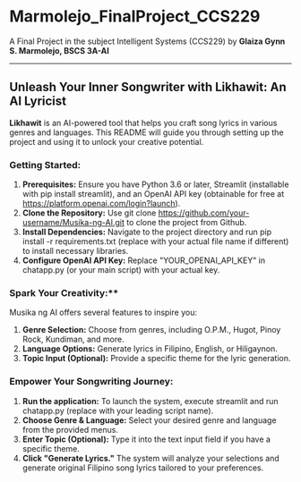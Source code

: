 # Marmolejo_FinalProject_CCS229
A Final Project in the subject Intelligent Systems (CCS229) by **Glaiza Gynn S. Marmolejo, BSCS 3A-AI**
____________________________________________________________________________________________________
## Unleash Your Inner Songwriter with Likhawit: An AI Lyricist
**Likhawit** is an AI-powered tool that helps you craft song lyrics in various genres and languages. This README will guide you through setting up the project and using it to unlock your creative potential.

### Getting Started:
1. **Prerequisites:** Ensure you have Python 3.6 or later, Streamlit (installable with pip install streamlit), and an OpenAI API key (obtainable for free at https://platform.openai.com/login?launch).
2. **Clone the Repository:** Use git clone https://github.com/your-username/Musika-ng-AI.git to clone the project from Github.
3. **Install Dependencies:** Navigate to the project directory and run pip install -r requirements.txt (replace with your actual file name if different) to install necessary libraries.
4. **Configure OpenAI API Key:** Replace "YOUR_OPENAI_API_KEY" in chatapp.py (or your main script) with your actual key.

### Spark Your Creativity:**
Musika ng AI offers several features to inspire you:
1. **Genre Selection:** Choose from genres, including O.P.M., Hugot, Pinoy Rock, Kundiman, and more.
2. **Language Options:** Generate lyrics in Filipino, English, or Hiligaynon.
3. **Topic Input (Optional):** Provide a specific theme for the lyric generation.

### Empower Your Songwriting Journey:
1. **Run the application:** To launch the system, execute streamlit and run chatapp.py (replace with your leading script name).
2. **Choose Genre & Language:** Select your desired genre and language from the provided menus.
3. **Enter Topic (Optional):** Type it into the text input field if you have a specific theme.
4. **Click "Generate Lyrics."** The system will analyze your selections and generate original Filipino song lyrics tailored to your preferences.
